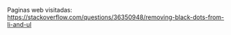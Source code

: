Paginas web visitadas:
https://stackoverflow.com/questions/36350948/removing-black-dots-from-li-and-ul